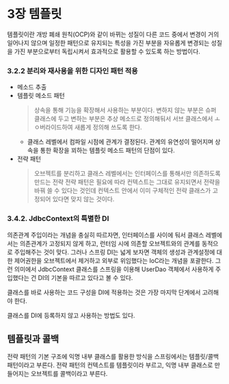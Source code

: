 # 3장 템플릿
템플릿이란 개방 폐쇄 원칙(OCP)와 같이 바뀌는 성질이 다른 코드 중에서 변경이 거의 일어나지 않으며 일정한 패턴으로 유지되는 특성을 가진 부분을 자유롭게 변경되는 성질을 가진 부분으로부터 독립시켜서 효과적으로 활용할 수 있도록 하는 방법이다.

### 3.2.2 분리와 재사용을 위한 디자인 패턴 적용
- 메소드 추출
- 템플릿 메소드 패턴
  > 상속을 통해 기능을 확장해서 사용하는 부분이다. 변하지 않는 부분은 슈퍼 클래스에 두고 변하는 부분은 추상 메소드로 정의해둬서 서브 클래스에서 ㅗㅇ버라이드하여 새롭게 정의해 쓰도록 한다.
  - 클래스 레벨에서 컴파일 시점에 관계가 결정된다. 관계의 유연성이 떨어지며 상속을 통한 확장을 꾀하는 템플릿 메소드 패턴의 단점이 있다. 
- 전략 패턴
  > 오브젝트를 분리하고 클래스 레벨에서는 인터페이스를 통해서만 의존하도록 만드는 전략
  전략 패턴은 필요에 따라 컨텍스트는 그대로 유지되면서 전략을 바꿔 쓸 수 있다는 것인데 컨텍스트 안에서 이미 구체적인 전략 클래스가 고정되어 있다면 맞지 않는 것이다. 

### 3.4.2. JdbcContext의 특별한 DI
의존관계 주입이라는 개념을 충실히 따르자면, 인터페이스를 사이에 둬서 클래스 레벨에서는 의존관계가 고정되지 않게 하고, 런터임 시에 의존할 오브젝트와의 관계를 동적으로 주입해주는 것이 맞다. 그러나 스프링 DI는 넓게 보자면 객체의 생성과 관계설정에 대한 제어권한을 오브젝트에서 제거하고 외부로 위임했다는 IoC라는 개념을 포괄한다. 그런 의미에서 JdbcContext 클래스를 스프링을 이용해 UserDao 객체에서 사용하게 주입했다는 건 DI의 기본을 따르고 있다고 볼 수 있다.

클래스를 바로 사용하는 코드 구성을 DI에 적용하는 것은 가장 마지막 단계에서 고려해야 한다. 

클래스를 DI에 등록하지 않고 사용하는 방법도 있다. 

## 템플릿과 콜백
전략 패턴의 기본 구조에 익명 내부 클래스를 활용한 방식을 스프링에서는 템플릿/콜백 패턴이라고 부른다. 전략 패턴의 컨텍스트를 템플릿이라 부르고, 익명 내부 클래스로 만들어지는 오브젝트를 콜백이라고 부른다. 